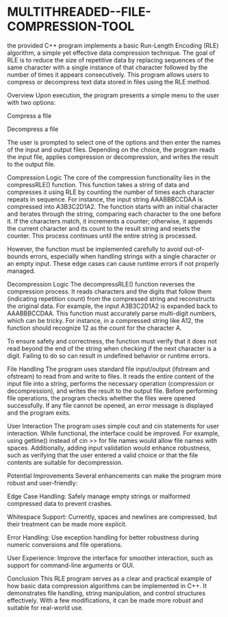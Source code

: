 # MULTITHREADED--FILE-COMPRESSION-TOOL

the provided C++ program implements a basic Run-Length Encoding (RLE) algorithm, a simple yet effective data compression technique. The goal of RLE is to reduce the size of repetitive data by replacing sequences of the same character with a single instance of that character followed by the number of times it appears consecutively. This program allows users to compress or decompress text data stored in files using the RLE method.

Overview
Upon execution, the program presents a simple menu to the user with two options:

Compress a file

Decompress a file

The user is prompted to select one of the options and then enter the names of the input and output files. Depending on the choice, the program reads the input file, applies compression or decompression, and writes the result to the output file.

Compression Logic
The core of the compression functionality lies in the compressRLE() function. This function takes a string of data and compresses it using RLE by counting the number of times each character repeats in sequence. For instance, the input string AAABBBCCDAA is compressed into A3B3C2D1A2. The function starts with an initial character and iterates through the string, comparing each character to the one before it. If the characters match, it increments a counter; otherwise, it appends the current character and its count to the result string and resets the counter. This process continues until the entire string is processed.

However, the function must be implemented carefully to avoid out-of-bounds errors, especially when handling strings with a single character or an empty input. These edge cases can cause runtime errors if not properly managed.

Decompression Logic
The decompressRLE() function reverses the compression process. It reads characters and the digits that follow them (indicating repetition count) from the compressed string and reconstructs the original data. For example, the input A3B3C2D1A2 is expanded back to AAABBBCCDAA. This function must accurately parse multi-digit numbers, which can be tricky. For instance, in a compressed string like A12, the function should recognize 12 as the count for the character A.

To ensure safety and correctness, the function must verify that it does not read beyond the end of the string when checking if the next character is a digit. Failing to do so can result in undefined behavior or runtime errors.

File Handling
The program uses standard file input/output (ifstream and ofstream) to read from and write to files. It reads the entire content of the input file into a string, performs the necessary operation (compression or decompression), and writes the result to the output file. Before performing file operations, the program checks whether the files were opened successfully. If any file cannot be opened, an error message is displayed and the program exits.

User Interaction
The program uses simple cout and cin statements for user interaction. While functional, the interface could be improved. For example, using getline() instead of cin >> for file names would allow file names with spaces. Additionally, adding input validation would enhance robustness, such as verifying that the user entered a valid choice or that the file contents are suitable for decompression.

Potential Improvements
Several enhancements can make the program more robust and user-friendly:

Edge Case Handling: Safely manage empty strings or malformed compressed data to prevent crashes.

Whitespace Support: Currently, spaces and newlines are compressed, but their treatment can be made more explicit.

Error Handling: Use exception handling for better robustness during numeric conversions and file operations.

User Experience: Improve the interface for smoother interaction, such as support for command-line arguments or GUI.

Conclusion
This RLE program serves as a clear and practical example of how basic data compression algorithms can be implemented in C++. It demonstrates file handling, string manipulation, and control structures effectively. With a few modifications, it can be made more robust and suitable for real-world use.






